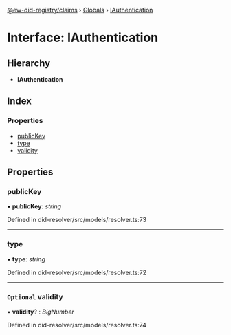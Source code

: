 [@ew-did-registry/claims](../README.md) › [Globals](../globals.md) › [IAuthentication](iauthentication.md)

# Interface: IAuthentication

## Hierarchy

* **IAuthentication**

## Index

### Properties

* [publicKey](iauthentication.md#publickey)
* [type](iauthentication.md#type)
* [validity](iauthentication.md#optional-validity)

## Properties

###  publicKey

• **publicKey**: *string*

Defined in did-resolver/src/models/resolver.ts:73

___

###  type

• **type**: *string*

Defined in did-resolver/src/models/resolver.ts:72

___

### `Optional` validity

• **validity**? : *BigNumber*

Defined in did-resolver/src/models/resolver.ts:74
